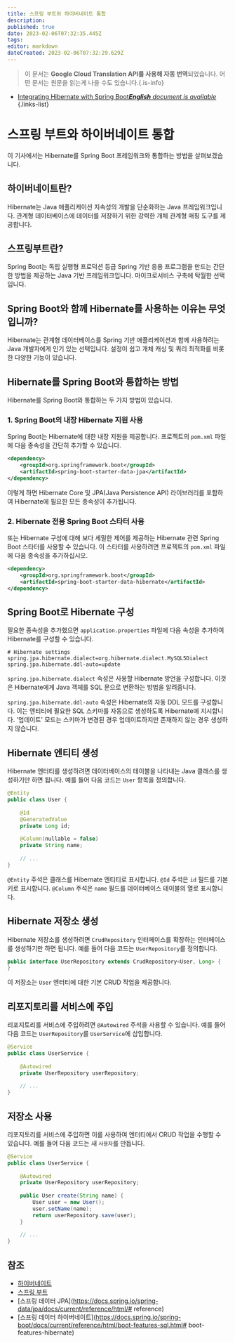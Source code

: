 ```yaml
---
title: 스프링 부트와 하이버네이트 통합
description: 
published: true
date: 2023-02-06T07:32:35.445Z
tags: 
editor: markdown
dateCreated: 2023-02-06T07:32:29.629Z
---
```


> 이 문서는 **Google Cloud Translation API를 사용해 자동 번역**되었습니다.
어떤 문서는 원문을 읽는게 나을 수도 있습니다.{.is-info}



- [Integrating Hibernate with Spring Boot***English** document is available*](/en/Knowledge-base/Spring-Boot/integrating-hibernate-with-spring-boot)
{.links-list}


# 스프링 부트와 하이버네이트 통합

이 기사에서는 Hibernate를 Spring Boot 프레임워크와 통합하는 방법을 살펴보겠습니다.

## 하이버네이트란?

Hibernate는 Java 애플리케이션 지속성의 개발을 단순화하는 Java 프레임워크입니다. 관계형 데이터베이스에 데이터를 저장하기 위한 강력한 개체 관계형 매핑 도구를 제공합니다.

## 스프링부트란?

Spring Boot는 독립 실행형 프로덕션 등급 Spring 기반 응용 프로그램을 만드는 간단한 방법을 제공하는 Java 기반 프레임워크입니다. 마이크로서비스 구축에 탁월한 선택입니다.

## Spring Boot와 함께 Hibernate를 사용하는 이유는 무엇입니까?

Hibernate는 관계형 데이터베이스를 Spring 기반 애플리케이션과 함께 사용하려는 Java 개발자에게 인기 있는 선택입니다. 설정이 쉽고 개체 캐싱 및 쿼리 최적화를 비롯한 다양한 기능이 있습니다.

## Hibernate를 Spring Boot와 통합하는 방법

Hibernate를 Spring Boot와 통합하는 두 가지 방법이 있습니다.

### 1. Spring Boot의 내장 Hibernate 지원 사용

Spring Boot는 Hibernate에 대한 내장 지원을 제공합니다. 프로젝트의 `pom.xml` 파일에 다음 종속성을 간단히 추가할 수 있습니다.

```xml
<dependency>
    <groupId>org.springframework.boot</groupId>
    <artifactId>spring-boot-starter-data-jpa</artifactId>
</dependency>
```

이렇게 하면 Hibernate Core 및 JPA(Java Persistence API) 라이브러리를 포함하여 Hibernate에 필요한 모든 종속성이 추가됩니다.

### 2. Hibernate 전용 Spring Boot 스타터 사용

또는 Hibernate 구성에 대해 보다 세밀한 제어를 제공하는 Hibernate 관련 Spring Boot 스타터를 사용할 수 있습니다. 이 스타터를 사용하려면 프로젝트의 `pom.xml` 파일에 다음 종속성을 추가하십시오.

```xml
<dependency>
    <groupId>org.springframework.boot</groupId>
    <artifactId>spring-boot-starter-data-hibernate</artifactId>
</dependency>
```

## Spring Boot로 Hibernate 구성

필요한 종속성을 추가했으면 `application.properties` 파일에 다음 속성을 추가하여 Hibernate를 구성할 수 있습니다.

```properties
# Hibernate settings
spring.jpa.hibernate.dialect=org.hibernate.dialect.MySQL5Dialect
spring.jpa.hibernate.ddl-auto=update
```

`spring.jpa.hibernate.dialect` 속성은 사용할 Hibernate 방언을 구성합니다. 이것은 Hibernate에게 Java 객체를 SQL 문으로 변환하는 방법을 알려줍니다.

`spring.jpa.hibernate.ddl-auto` 속성은 Hibernate의 자동 DDL 모드를 구성합니다. 이는 엔티티에 필요한 SQL 스키마를 자동으로 생성하도록 Hibernate에 지시합니다. '업데이트' 모드는 스키마가 변경된 경우 업데이트하지만 존재하지 않는 경우 생성하지 않습니다.

## Hibernate 엔티티 생성

Hibernate 엔터티를 생성하려면 데이터베이스의 테이블을 나타내는 Java 클래스를 생성하기만 하면 됩니다. 예를 들어 다음 코드는 `User` 항목을 정의합니다.

```java
@Entity
public class User {
 
    @Id
    @GeneratedValue
    private Long id;
 
    @Column(nullable = false)
    private String name;
 
    // ...
}
```

`@Entity` 주석은 클래스를 Hibernate 엔티티로 표시합니다. `@Id` 주석은 `id` 필드를 기본 키로 표시합니다. `@Column` 주석은 `name` 필드를 데이터베이스 테이블의 열로 표시합니다.

## Hibernate 저장소 생성

Hibernate 저장소를 생성하려면 `CrudRepository` 인터페이스를 확장하는 인터페이스를 생성하기만 하면 됩니다. 예를 들어 다음 코드는 `UserRepository`를 정의합니다.

```java
public interface UserRepository extends CrudRepository<User, Long> {
}
```

이 저장소는 `User` 엔터티에 대한 기본 CRUD 작업을 제공합니다.

## 리포지토리를 서비스에 주입

리포지토리를 서비스에 주입하려면 `@Autowired` 주석을 사용할 수 있습니다. 예를 들어 다음 코드는 `UserRepository`를 `UserService`에 삽입합니다.

```java
@Service
public class UserService {
 
    @Autowired
    private UserRepository userRepository;
 
    // ...
}
```

## 저장소 사용

리포지토리를 서비스에 주입하면 이를 사용하여 엔터티에서 CRUD 작업을 수행할 수 있습니다. 예를 들어 다음 코드는 새 `사용자`를 만듭니다.

```java
@Service
public class UserService {
 
    @Autowired
    private UserRepository userRepository;
 
    public User create(String name) {
        User user = new User();
        user.setName(name);
        return userRepository.save(user);
    }
 
    // ...
}
```

## 참조

- [하이버네이트](https://hibernate.org/)
- [스프링 부트](https://spring.io/projects/spring-boot)
- [스프링 데이터 JPA](https://docs.spring.io/spring-data/jpa/docs/current/reference/html/# reference)
- [스프링 데이터 하이버네이트](https://docs.spring.io/spring-boot/docs/current/reference/html/boot-features-sql.html# boot-features-hibernate)